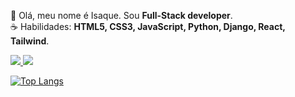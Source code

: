 👋 Olá, meu nome é Isaque. Sou <strong>Full-Stack developer</strong>.<br>
☕ Habilidades: <strong>HTML5, CSS3, JavaScript, Python, Django, React, Tailwind</strong>.</br>

<p align="left">
  <a href="mailto:isaqueleal35@gmail.com" alt="Gmail">
    <img src="https://img.shields.io/badge/-Gmail-6610F2?style=for-the-badge&logo=Gmail&logoColor=FFFFFF&link=mailto:isaqueleal35@gmail.com"/>
  </a>
  
  <a href="https://www.linkedin.com/in/isaque-de-sousa-675791216/" alt="Linkedin">
    <img src="https://img.shields.io/badge/-Linkedin-6610F2?style=for-the-badge&logo=Linkedin&logoColor=FFFFFF&link=https://www.linkedin.com/in/isaque-de-sousa-675791216/"/>
  </a>
</p>

[![Top Langs](https://github-readme-stats.vercel.app/api/top-langs/?username=isaquedesousa2&layout=compact&theme=radical)](https://github.com/anuraghazra/github-readme-stats)
